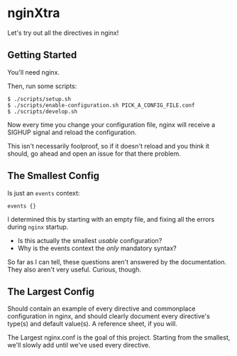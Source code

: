 # nginXtra

Let's try out all the directives in nginx!

## Getting Started

You'll need nginx.

Then, run some scripts:

```
$ ./scripts/setup.sh
$ ./scripts/enable-configuration.sh PICK_A_CONFIG_FILE.conf
$ ./scripts/develop.sh
```

Now every time you change your configuration file, nginx will receive a
SIGHUP signal and reload the configuration.

This isn't necessarily foolproof, so if it doesn't reload and you think it
should, go ahead and open an issue for that there problem.

## The Smallest Config

Is just an `events` context:

```
events {}
```

I determined this by starting with an empty file, and fixing all the
errors during `nginx` startup.

- Is this actually the smallest *usable* configuration?
- Why is the events context the *only* mandatory syntax?

So far as I can tell, these questions aren't answered by the
documentation. They also aren't very useful. Curious, though.

## The Largest Config

Should contain an example of every directive and commonplace configuration
in nginx, and should clearly document every directive's type(s) and
default value(s). A reference sheet, if you will.

The Largest nginx.conf is the goal of this project. Starting from the
smallest, we'll slowly add until we've used every directive.
